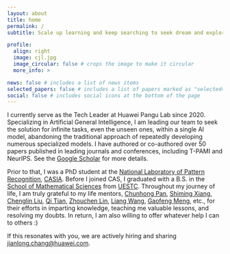 ```yaml
---
layout: about
title: home
permalink: /
subtitle: Scale up learning and keep searching to seek dream and explore AI.

profile:
  align: right
  image: cjl.jpg
  image_circular: false # crops the image to make it circular
  more_info: >

news: false # includes a list of news items
selected_papers: false # includes a list of papers marked as "selected={true}"
social: false # includes social icons at the bottom of the page
---
```

I currently serve as the Tech Leader at Huawei Pangu Lab since 2020. Specializing in Artificial General Intelligence, I am leading our team to seek the solution for infinite tasks, even the unseen ones, within a single AI model, abandoning the traditional approach of repeatedly developing numerous specialized models. I have authored or co-authored over 50 papers published in leading journals and conferences, including T-PAMI and NeurIPS. See the [Google Scholar](https://scholar.google.com/citations?user=RDwnNsQAAAAJ) for more details.

Prior to that, I was a PhD student at the [National Laboratory of Pattern Recognition](https://nlpr.ia.ac.cn/en), [CASIA](https://www.ia.cas.cn/). Before I joined CAS, I graduated with a B.S. in the [School of Mathematical Sciences](https://www.math.uestc.edu.cn/) from [UESTC](https://www.uestc.edu.cn/). Throughout my journey of life, I am truly grateful to my life mentors, [Chunhong Pan](https://people.ucas.ac.cn/~panchunhong), [Shiming Xiang](https://people.ucas.ac.cn/~xiangshiming), [Chenglin Liu](https://teacher.ucas.ac.cn/~liuchenglin), [Qi Tian](https://www.qitian1987.com/index.html), [Zhouchen Lin](https://zhouchenlin.github.io/), [Liang Wang](https://people.ucas.ac.cn/~wangliang), [Gaofeng Meng](https://people.ucas.ac.cn/~gfmeng), etc., for their efforts in imparting knowledge, teaching me valuable lessons, and resolving my doubts. In return, I am also willing to offer whatever help I can to others :)

If this resonates with you, we are actively hiring and sharing [jianlong.chang@huawei.com](mailto:jianlong.chang@huawei.com).
